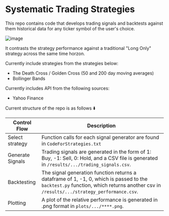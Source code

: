 # Systematic Trading Strategies

This repo contains code that develops trading signals and backtests against them historical data for any ticker symbol of the user's choice.

![image](https://github.com/mrdarylguy/trading_strategies/assets/42925677/598671ed-ac28-43a4-a649-257c8d76e22d)


It contrasts the strategy performance against a traditional "Long Only" strategy across the same time horzon.

Currently include strategies from the strategies below: 
* The Death Cross / Golden Cross (50 and 200 day moving averages)
* Bollinger Bands 

Currently includes API from the following sources:
* Yahoo Finance

Current structure of the repo is as follows ⬇️

| Control Flow | Description |
| --- | --- |
| Select strategy | Function calls for each signal generator are found in ```CodeForStrategies.txt``` |
| Generate Signals | Trading signals are generated in the form of 1: Buy, -1: Sell, 0: Hold, and a CSV file is generated in ```/results/.../trading_signals.csv```. |
| Backtesting | The signal generation function returns a dataframe of 1, -1, 0, which is passed to the ```backtest.py``` function, which returns another csv in ```/results/.../strategy_performance.csv```. |
| Plotting | A plot of the relative performance is generated in .png format in ```plots/.../****.png```. |

